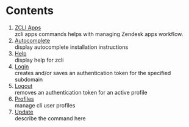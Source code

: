 # Contents

1. [ZCLI Apps](./apps.md) <br /> zcli apps commands helps with managing Zendesk apps workflow.
2. [Autocomplete](./autocomplete.md) <br /> display autocomplete installation instructions
3. [Help](./help.md) <br />  display help for zcli
4. [Login](./loogin.md) <br />  creates and/or saves an authentication token for the specified subdomain
5. [Logout](./logout.md) <br />  removes an authentication token for an active profile
6. [Profiles](./profiles.md) <br />  manage cli user profiles
7. [Update](/update.md)  <br /> describe the command here
